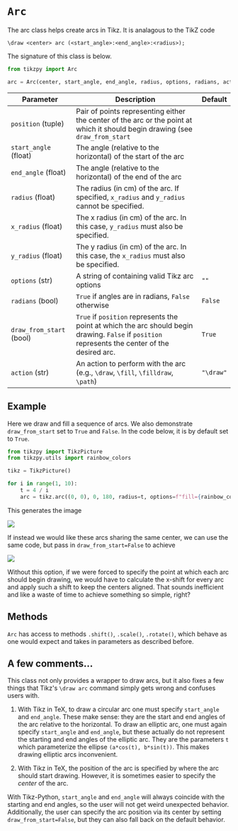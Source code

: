 # `Arc`

The arc class helps create arcs in Tikz. It is analagous to the TikZ code 
``` 
\draw <center> arc (<start_angle>:<end_angle>:<radius>);
```
The signature of this class is below.
```python
from tikzpy import Arc

arc = Arc(center, start_angle, end_angle, radius, options, radians, action)
```

| Parameter                | Description                                                                                                                                      | Default   |
| ------------------------ | ------------------------------------------------------------------------------------------------------------------------------------------------ | --------- |
| `position` (tuple)       | Pair of points representing either the center of the arc or the point at which it should begin drawing (see `draw_from_start`                    |
| `start_angle` (float)    | The angle (relative to the horizontal) of the start of the arc                                                                                   |
| `end_angle` (float)      | The angle (relative to the horizontal) of the end of the arc                                                                                     |
| `radius` (float)         | The radius (in cm) of the arc. If specified, `x_radius` and `y_radius` cannot be specified.                                                      |
| `x_radius` (float)       | The x radius (in cm) of the arc. In this case, `y_radius` must also be specified.                                                                |
| `y_radius` (float)       | The y radius (in cm) of the arc. In this case, the `x_radius` must also be specified.                                                            |
| `options` (str)          | A string of containing valid Tikz arc options                                                                                                    | `""`      |
| `radians` (bool)         | `True` if angles are in radians, `False` otherwise                                                                                               | `False`   |
| `draw_from_start` (bool) | `True` if `position` represents the point at which the arc should begin drawing. `False` if `position` represents the center of the desired arc. | `True`    |
| `action` (str)           | An action to perform with the arc (e.g., `\draw`, `\fill`, `\filldraw`, `\path`)                                                                 | `"\draw"` |


## Example
Here we draw and fill a sequence of arcs. We also demonstrate `draw_from_start` set to `True` and `False`. In the code below, it is by default set to `True`.
```python
from tikzpy import TikzPicture
from tikzpy.utils import rainbow_colors

tikz = TikzPicture()

for i in range(1, 10):
    t = 4 / i
    arc = tikz.arc((0, 0), 0, 180, radius=t, options=f"fill={rainbow_colors(i)}")

```
This generates the image

<img src="/png/arc_ex_1.png"/>

If instead we would like these arcs sharing the same center, we can use the same code, but pass in `draw_from_start=False` to achieve 

<img src="/png/arc_ex_2.png"/>

Without this option, if we were forced to specify the point at which each arc should begin drawing, we would have to calculate the x-shift for every arc and apply such a shift to keep the centers aligned. That sounds inefficient and like a waste of time to achieve something so simple, right?


## Methods 
`Arc` has access to methods `.shift()`, `.scale()`, `.rotate()`, which behave as one would expect and takes in parameters as described before.

## A few comments...
This class not only provides a wrapper to draw arcs, but it also fixes a few things that Tikz's `\draw arc` command simply gets wrong and confuses users with.

1. With Tikz in TeX, to draw a circular arc one must specify `start_angle` and `end_angle`. These make sense: they are the start and end angles of the arc relative to the horizontal. To draw an elliptic arc, one must again specify `start_angle` and `end_angle`, but these actually do not represent the starting and end angles of the elliptic arc. They are the parameters `t` which parameterize the ellipse `(a*cos(t), b*sin(t))`. This makes drawing elliptic arcs inconvenient.

2. With Tikz in TeX, the position of the arc is specified by where the arc should start drawing. However, it is sometimes easier to specify the *center* of the arc.

With Tikz-Python, `start_angle` and `end_angle` will always coincide with the starting and end angles, so the user will not get weird unexpected behavior. Additionally, the user can specify the arc position via its center by setting `draw_from_start=False`, but they can also fall back on the default behavior.

